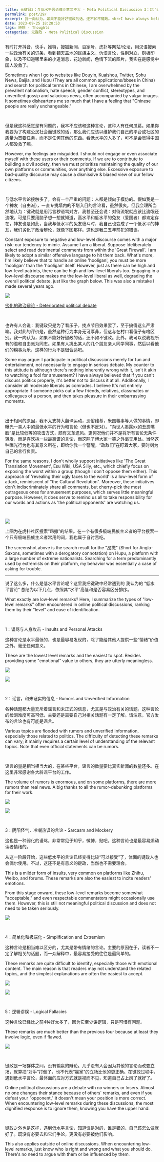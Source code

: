 ```yaml
---
title: 元键政3：与低水平言论缠斗意义不大 - Meta Political Discussion 3：It's insignificant to engage in a battle of words with low-level arguments
permalink: post/29/
excerpt: 我一向认为，如果不能好好键政的话，还不如不键政。<br>I have always believed that if you can't discuss politics properly, it's better not to discuss it at all.
date: 2023-09-25 18:28:53
tags: 随想 - Thoughts
categories: 元键政 - Meta Political Discussion
---
```


有时打开抖音，快手，推特，搜狐新闻，百家号，虎扑等网站/论坛，用汉语搜索一些政治有关的词条，看到铺天盖地的民族主义，仇恨言论，性别对立，刻板印象，以及不知道哪里来的小道消息，花边新闻，色情下流的图片，我实在是感觉中国人没救了。

Sometimes when I go to websites like Douyin, Kuaishou, Twitter, Sohu News, Baijia, and Hupu (They are all common applications/bbses in China) and search for political terms in Chinese, I am overwhelmed by the prevalent nationalism, hate speech, gender conflict, stereotypes, and unverified gossip and salacious news, often accompanied by vulgar images. It sometimes disheartens me so much that I have a feeling that "Chinese people are really unchangeable."

<br>

但是我这种感觉是有问题的，我本不应该和这种言论，这种人有任何瓜葛。如果你我要为了构建公民社会而键政的话，那么我们应该以维护我们自己的平台或社区的质量为首要任务，而不是任何其他的东西。看低水平的人多了，可不是会觉得中国人都没救了嘛。

However, my feelings are misguided. I should not engage or even associate myself with these users or their comments. If we are to contribute to building a civil society, then we must prioritize maintaining the quality of our own platforms or communities, over anything else. Excessive exposure to bad-quality discourse may cause a dismissive & biased view of our fellow citizens. 

<br>

与低水平言论接触多了，会有一个严重的问题：人都是倾向于模仿的。假如我是一个神友（自由派），一直专挑墙内的不堪入目的言论看，虽然很爽，但我会理所当然地认为：键政就是用污言秽语骂对方，我甚至还会说：对待流氓就应该比流氓还流氓。可是只要用脑子想一想就知道，高水平和低水平的兔友（爱国者）都肯定存在，神友也是如此，当我与低水平的兔友缠斗时，我自己也变成了一个低水平的神友，我们劣化了政治辩论，就像下图那样。这也是我三五年前犯的错误。

Constant exposure to negative and low-level discourse comes with a major risk: our tendency to mimic. Assume I am a liberal. Suppose Ideliberately select and read detrimental comments from within the 'Great Firewall'. I am likely to adopt a similar offensive language to hit them back. What's more, I'm likely believe that to handle an online 'hooligan', you must be more 'hooligan' than the 'hooligan' itself. However, just as there can be high and low-level patriots, there can be high and low-level liberals too. Engaging in a low-level discourse makes me the low-level liberal as well, degrading the overall political debate, just like the graph below. This was also a mistake I made several years ago.

![](1.jpg)

[劣化的政治辩论 - Deteriorated political debate](https://www.reddit.com/r/PropagandaPosters/comments/oht7tg/american_elections_soviet_union_1970s/)

<br>

也许有人会说：我键政只是为了看乐子，找点节目效果罢了，至于搞得这么严肃嘛。我对此的评价是，虽然这种行为本身无可厚非，但这与在村口看傻子有啥区别。我一向认为，如果不能好好键政的话，还不如不键政。此外，我可以说我视所有的温和自由派为同志。如果有人挑出某人的几个朋友亲人同学同事，然后以看他们的糗事为乐，这样的行为不是很合适吧。

Some may argue: I participate in political discussions merely for fun and entertainment, not necessarily to engage in serious debate. My counter to this attitude is although there's nothing inherently wrong with it, isn't it akin to watching a fool for amusement? I have always believed that if you can't discuss politics properly, it's better not to discuss it at all. Additionally, I consider all moderate liberals as comrades. I believe It's not entirely appropriate if someone picks out a few friends, relatives, classmates or colleagues of a person, and then takes pleasure in their embarrassing moments.

<br>

出于相同的原因，我不太支持大翻译运动，恶俗维基，米国糗事等人做的事情，即曝光一类人中的最低水平的行为和言论（但也不反对）。“向世人揭露xx的丑恶嘴脸”是比较低等的攻击方式，颇有文革遗风。更何况他们并不是将所有言论无条件转发，而是喜欢挑一些最离谱的言论，而这除了博大家一笑之外毫无用处。当然这种曝光行为也有其意义所在，即给你我一个警醒，“政敌们”在盯着大家，要时刻为自己的言行负责。

For the same reasons, I don't wholly support initiatives like 'The Great Translation Movement', Esu Wiki, USA Silly, etc., which chiefly focus on exposing the worst within a group (though I don't oppose them either). This approach of 'revealing their ugly faces to the world' is a low-level form of attack, reminiscent of "the Cultural Revolution". Moreover, these initiatives don't indiscriminately share all comments, but cherry-pick the most outrageous ones for amusement purposes, which serves little meaningful purpose. However, it does serve to remind us all to take responsibility for our words and actions as 'the political opponents' are watching us. 

<br>

![](2.png)

上图为在虎扑社区搜索“昂撒”的结果。在一个有很多极端民族主义者的平台搜索一个只有极端民族主义者常用的词，我也属于自讨苦吃。

The screenshot above is the search result for the "昂撒" (Short for Anglo-Saxons, sometimes with a derogatory connotation) on Hupu, a platform with a large number of extreme nationalists. Searching for a term predominantly used by extremists on their platform, my behavior was essentially a case of asking for trouble.

---

说了这么多，什么是低水平言论呢？这里我把键政中经常遇到的 我认为的 “低水平言论” 总结为以下几点，依照其“水平”高低和是否容易区分排序。

What exactly are low-level remarks? Here, I summarize the types of "low-level remarks" often encountered in online political discussions, ranking them by their "level" and ease of identification.

<br>

1：谩骂与人身攻击 - Insults and Personal Attacks

这种言论是水平最低的，也是最容易发现的，除了能给其他人提供一些“情绪”价值之外，毫无任何意义。

These are the lowest level remarks and the easiest to spot. Besides providing some "emotional" value to others, they are utterly meaningless.

![](3.png)

![](4.png)

<br>

2：谣言，和未证实的信息 - Rumors and Unverified Information

各种话题都大量充斥着谣言和未正式的信息，尤其是与政治有关的话题。这种言论的检测难度可高可低，主要还是需要自己对相关话题有一定了解。请注意，官方发布的言论也有可能是谣言。

Various topics are flooded with rumors and unverified information, especially those related to politics. The difficulty of detecting these remarks can vary; it mainly requires a certain level of understanding of the relevant topics. Note that even official statements can be rumors.

<br>

谣言的量是相当相当大的，在某些平台，谣言的数量要比真实新闻的数量还多。在这里非常感谢各大辟谣平台的工作。

The volume of rumors is enormous, and on some platforms, there are more rumors than real news. A big thanks to all the rumor-debunking platforms for their work.

![](5.png)

![](6.png)

<br>

3：阴阳怪气，冷嘲热讽的言论 - Sarcasm and Mockery

这也是一种弱化的谩骂，非常常见于知乎，微博，贴吧。这种言论也是最容易煽动读者情绪的。

从这一阶段开始，这些低水平的言论已经变得比较“可以接受”了，体面的键政人也会偶尔使用。不过，这还不是有意义的键政，当然也不需要理会。

This is a milder form of insults, very common on platforms like Zhihu, Weibo, and forums. These remarks are also the easiest to incite readers' emotions.

From this stage onward, these low-level remarks become somewhat "acceptable," and even respectable commentators might occasionally use them. However, this is still not meaningful political discussion and does not need to be taken seriously.

![](7.png)

<br>

4：简单化和极端化 - Simplification and Extremism

这种言论是相当难以区分的，尤其是带有情绪的言论。主要的原因在于，读者不一定了解相关的话题，而一众解释中，最容易接受的往往是最简单的。

These remarks are quite difficult to identify, especially those with emotional content. The main reason is that readers may not understand the related topics, and the simplest explanations are often the easiest to accept.

![](8.png)

![](9.png)

<br>

5：逻辑谬误 - Logical Fallacies

这种言论已经比之前4种好太多了，因为它至少讲逻辑，只是可惜有问题。

These remarks are much better than the previous four because at least they involve logic, even if flawed.

![](10.png)

<br>

键政是一场群体之间，没有输赢的辩论。几乎没有人会因为其他的言论而改变立场，就算把“对手”打倒了，也不代表“赢家”的立场比他的更正确。在键政过程中，遇到低水平言论，最体面的应对方式就是视而不见，知道自己占上风了就好了。

Online political discussions are a debate with no winners or losers. Almost no one changes their stance because of others' remarks, and even if you defeat your "opponent," it doesn't mean your position is more correct. When encountering low-level remarks during these discussions, the most dignified response is to ignore them, knowing you have the upper hand.

<br>

键政之外也是这样，遇到低水平言论，知道谁是对的，谁是错的，自己该怎么做就好了。既没有必要去和它们争论，更没有必要被他们影响。

This also applies outside of online discussions. When encountering low-level remarks, just know who is right and wrong and what you should do. There's no need to argue with them or be influenced by them.